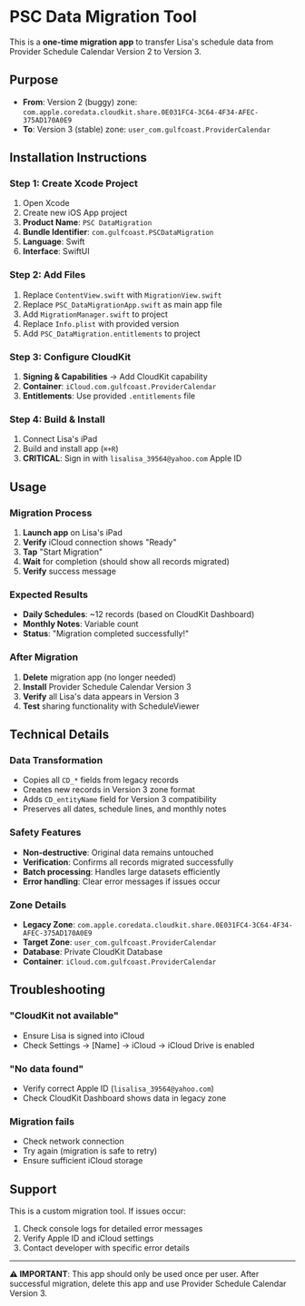 # PSC Data Migration Tool

This is a **one-time migration app** to transfer Lisa's schedule data from Provider Schedule Calendar Version 2 to Version 3.

## Purpose
- **From**: Version 2 (buggy) zone: `com.apple.coredata.cloudkit.share.0E031FC4-3C64-4F34-AFEC-375AD170A0E9`
- **To**: Version 3 (stable) zone: `user_com.gulfcoast.ProviderCalendar`

## Installation Instructions

### Step 1: Create Xcode Project
1. Open Xcode
2. Create new iOS App project
3. **Product Name**: `PSC DataMigration`
4. **Bundle Identifier**: `com.gulfcoast.PSCDataMigration`
5. **Language**: Swift
6. **Interface**: SwiftUI

### Step 2: Add Files
1. Replace `ContentView.swift` with `MigrationView.swift`
2. Replace `PSC_DataMigrationApp.swift` as main app file
3. Add `MigrationManager.swift` to project
4. Replace `Info.plist` with provided version
5. Add `PSC_DataMigration.entitlements` to project

### Step 3: Configure CloudKit
1. **Signing & Capabilities** → Add CloudKit capability
2. **Container**: `iCloud.com.gulfcoast.ProviderCalendar`
3. **Entitlements**: Use provided `.entitlements` file

### Step 4: Build & Install
1. Connect Lisa's iPad
2. Build and install app (`⌘+R`)
3. **CRITICAL**: Sign in with `lisalisa_39564@yahoo.com` Apple ID

## Usage

### Migration Process
1. **Launch app** on Lisa's iPad
2. **Verify** iCloud connection shows "Ready"
3. **Tap** "Start Migration"
4. **Wait** for completion (should show all records migrated)
5. **Verify** success message

### Expected Results
- **Daily Schedules**: ~12 records (based on CloudKit Dashboard)
- **Monthly Notes**: Variable count
- **Status**: "Migration completed successfully!"

### After Migration
1. **Delete** migration app (no longer needed)
2. **Install** Provider Schedule Calendar Version 3
3. **Verify** all Lisa's data appears in Version 3
4. **Test** sharing functionality with ScheduleViewer

## Technical Details

### Data Transformation
- Copies all `CD_*` fields from legacy records
- Creates new records in Version 3 zone format
- Adds `CD_entityName` field for Version 3 compatibility
- Preserves all dates, schedule lines, and monthly notes

### Safety Features
- **Non-destructive**: Original data remains untouched
- **Verification**: Confirms all records migrated successfully
- **Batch processing**: Handles large datasets efficiently
- **Error handling**: Clear error messages if issues occur

### Zone Details
- **Legacy Zone**: `com.apple.coredata.cloudkit.share.0E031FC4-3C64-4F34-AFEC-375AD170A0E9`
- **Target Zone**: `user_com.gulfcoast.ProviderCalendar`
- **Database**: Private CloudKit Database
- **Container**: `iCloud.com.gulfcoast.ProviderCalendar`

## Troubleshooting

### "CloudKit not available"
- Ensure Lisa is signed into iCloud
- Check Settings → [Name] → iCloud → iCloud Drive is enabled

### "No data found"
- Verify correct Apple ID (`lisalisa_39564@yahoo.com`)
- Check CloudKit Dashboard shows data in legacy zone

### Migration fails
- Check network connection
- Try again (migration is safe to retry)
- Ensure sufficient iCloud storage

## Support
This is a custom migration tool. If issues occur:
1. Check console logs for detailed error messages
2. Verify Apple ID and iCloud settings
3. Contact developer with specific error details

---
**⚠️ IMPORTANT**: This app should only be used once per user. After successful migration, delete this app and use Provider Schedule Calendar Version 3.
